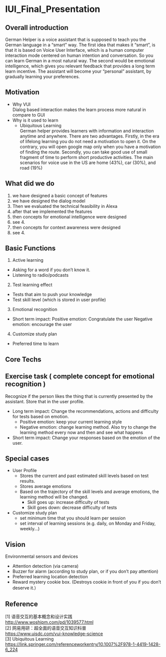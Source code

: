 # IUI_Final_Presentation
## Overall introduction
German Helper is a voice assistant that is supposed to teach you the German language in a “smart” way. The first idea that makes it “smart”, is that it is based on Voice User Interface, which is a human computer interaction mode centered on human intention and conversation. So you can learn German in a most natural way. The second would be emotional intelligence, which gives you relevant feedback that provides a long term learn incentive. The assistant will become your “personal” assistant, by gradually learning your preferences. 
## Motivation 
- Why VUI  
Dialog based interaction makes the learn process more natural in compare to GUI 
- Why is it used to learn   
  - Ubiquitous Learning  
  German helper provides learners with information and interaction anytime and anywhere. There are two advantages. Firstly, in the era of lifelong learning you do not need a motivation to open it. On the contrary, you will open google map only when you have a motivation of finding the route. Secondly, you can take good use of small fragment of time to perform short productive activities. The main scenarios for voice use in the US are home (43%), car (30%), and road (19%)
## What did we do
1. we have designed a basic concept of features
2. we have designed the dialog model 
3. Then we evaluated the technical feasibility in Alexa
4. after that we implemented the features 
5. then concepts for emotional intelligence were designed
6. see 4.
7. then concepts for context awareness were designed
8. see 4.
## Basic Functions
1. Active learning
  - Asking for a word if you don’t know it.
  - Listening to radio/podcasts
2. Test learning effect
  - Tests that aim to push your knowledge
  - Test skill level (which is stored in user profile)
3. Emotional recognition
  - Short term impact: 
    Positive emotion: Congratulate the user
    Negative emotion: encourage the user
4. Customize study plan
  - Preferred time to learn
## Core Techs 
## Exercise task  ( complete concept for emotional recognition )
Recognize if the person likes the thing that is currently presented by the assistant. Store that in the user profile.
- Long term impact: Change the recommendations, actions and difficulty for tests based on emotion. 
  - Positive emotion: keep your current learning style
  - Negative emotion: change learning method. Also try to change the learning method every now and then and see what happens
- Short term impact: Change your responses based on the emotion of the user.
## Special cases 
- User Profile 
  - Stores the current and past estimated skill levels based on test results.
  - Stores average emotions 
  - Based on the trajectory of the skill levels and average emotions, the learning method will be changed.
    - Skill goes up: increase difficulty of tests
    - Skill goes down: decrease difficulty of tests
- Customize study plan
  - set minimum time that you should learn per session
  - set interval of learning sessions (e.g. daily, on Monday and Friday, weekly...)
## Vision 
Environmental sensors and devices
- Attention detection (via camera)
- Buzzer for alarm (according to study plan, or if you don’t pay attention)
- Preferred learning location detection
- Reward mystery cookie box. (Destroys cookie in front of you if you don’t deserve it.）
## Reference
[1] 语音交互的基本概念和设计实践  
http://www.woshipm.com/pd/1039577.html  
[2] 网易用研：超全面的语音交互知识科普  
https://www.uisdc.com/vui-knowledge-science  
[3] Ubiquitous Learning  
https://link.springer.com/referenceworkentry/10.1007%2F978-1-4419-1428-6_224
